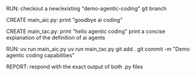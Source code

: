 RUN:
    checkout a new/existing "demo-agentic-coding" git branch

CREATE main_aic.py:
    print "goodbye ai coding"

CREATE main_tac.py:
    print "hello agentic coding"
    print a concise explanation of the definition of ai agents

RUN:
    uv run main_aic.py
    uv run main_tac.py
    git add .
    git commit -m "Demo agentic coding capabilities"

REPORT:
    respond with the exact output of both .py files